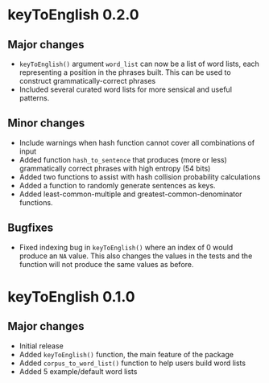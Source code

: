 # keyToEnglish 0.2.0

## Major changes

* `keyToEnglish()` argument `word_list` can now be a list of word lists, each representing a position in the phrases built. This can be used to construct grammatically-correct phrases
* Included several curated word lists for more sensical and useful patterns.


## Minor changes

* Include warnings when hash function cannot cover all combinations of input
* Added function `hash_to_sentence` that produces (more or less) grammatically correct phrases with high entropy (54 bits)
* Added two functions to assist with hash collision probability calculations
* Added a function to randomly generate sentences as keys.
* Added least-common-multiple and greatest-common-denominator functions.

## Bugfixes

* Fixed indexing bug in `keyToEnglish()` where an index of 0 would produce an `NA` value. This also changes the values in the tests and the function will not produce the same values as before.

# keyToEnglish 0.1.0

## Major changes

 * Initial release
 * Added `keyToEnglish()` function, the main feature of the package
 * Added `corpus_to_word_list()` function to help users build word lists
 * Added 5 example/default word lists
 
